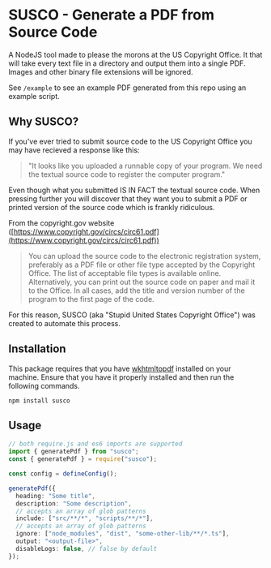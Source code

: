 # SUSCO - Generate a PDF from Source Code

A NodeJS tool made to please the morons at the US Copyright Office. It that will take every text file in a directory and output them into a single PDF. Images and other binary file extensions will be ignored.

See `/example` to see an example PDF generated from this repo using an example script.

## Why SUSCO?

If you've ever tried to submit source code to the US Copyright Office you may have recieved a response like this:

> "It looks like you uploaded a runnable copy of your program. We need the textual source code to register the computer program."

Even though what you submitted IS IN FACT the textual source code. When pressing further you will discover that they want you to submit a PDF or printed version of the source code which is frankly ridiculous.

From the copyright.gov website ([https://www.copyright.gov/circs/circ61.pdf](https://www.copyright.gov/circs/circ61.pdf))

> You can upload the source code to the electronic registration system, preferably as a PDF file or other file type accepted by the Copyright Office. The list of acceptable file types is available online. Alternatively, you can print out the source code on paper and mail it to the Office. In all cases, add the title and version number of the program to the first page of the code.

For this reason, SUSCO (aka "Stupid United States Copyright Office") was created to automate this process.

## Installation

This package requires that you have [wkhtmltopdf](https://wkhtmltopdf.org/) installed on your machine. Ensure that you have it properly installed and then run the following commands.

```
npm install susco
```

## Usage

```ts
// both require.js and es6 imports are supported
import { generatePdf } from "susco";
const { generatePdf } = require("susco");

const config = defineConfig();

generatePdf({
  heading: "Some title",
  description: "Some description",
  // accepts an array of glob patterns
  include: ["src/**/*", "scripts/**/*"],
  // accepts an array of glob patterns
  ignore: ["node_modules", "dist", "some-other-lib/**/*.ts"],
  output: "<output-file>",
  disableLogs: false, // false by default
});
```
